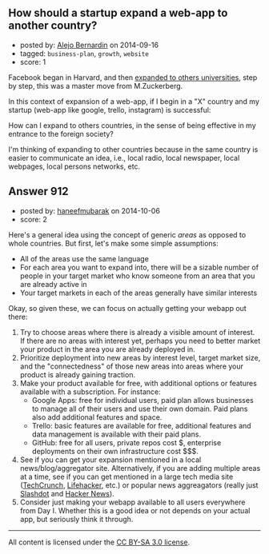 ## How should a startup expand a web-app to another country?

- posted by: [Alejo Bernardin](https://stackexchange.com/users/3085088/alejo-bernardin) on 2014-09-16
- tagged: `business-plan`, `growth`, `website`
- score: 1

<p>Facebook began in Harvard, and then <a href="http://www.thecrimson.com/article/2004/3/1/facebook-expands-beyond-harvard-harvard-students/" rel="nofollow">expanded to others universities</a>, step by step, this was a master move from M.Zuckerberg. </p>

<p>In this context of expansion of a web-app, if I begin in a "X" country and my startup (web-app like google, trello, instagram) is successful:</p>

<p>How can I expand to others countries, in the sense of being effective in my entrance to the foreign society?</p>

<p>I'm thinking of expanding to other countries because in the same country is easier to communicate an idea, i.e., local radio, local newspaper, local webpages, local persons networks, etc.</p>



## Answer 912

- posted by: [haneefmubarak](https://stackexchange.com/users/2619869/haneefmubarak) on 2014-10-06
- score: 2

<p>Here's a general idea using the concept of generic <em>areas</em> as opposed to whole countries. But first, let's make some simple assumptions:</p>

<ul>
<li>All of the areas use the same language</li>
<li>For each area you want to expand into, there will be a sizable number of people in your target market who know someone from an area that you are already active in</li>
<li>Your target markets in each of the areas generally have similar interests</li>
</ul>

<p>Okay, so given these, we can focus on actually getting your webapp out there:</p>

<ol>
<li>Try to choose areas where there is already a visible amount of interest. If there are no areas with interest yet, perhaps you need to better market your product in the area you are already deployed in.</li>
<li>Prioritize deployment into new areas by interest level, target market size, and the "connectedness" of those new areas into areas where your product is already gaining traction.</li>
<li>Make your product available for free, with additional options or features available with a subscription. For instance:
<ul>
<li>Google Apps: free for individual users, paid plan allows businesses to manage all of their users and use their own domain. Paid plans also add additional features and space.</li>
<li>Trello: basic features are available for free, additional features and data management is available with their paid plans.</li>
<li>GitHub: free for all users, private repos cost $, enterprise deployments on their own infrastructure cost $$$.</li>
</ul></li>
<li>See if you can get your expansion mentioned in a local news/blog/aggregator site. Alternatively, if you are adding multiple areas at a time, see if you can get mentioned in a large tech media site (<a href="http://techcrunch.com/" rel="nofollow">TechCrunch</a>, <a href="http://lifehacker.com/" rel="nofollow">Lifehacker</a>, etc.) or popular news aggreagators (really just <a href="http://slashdot.org/" rel="nofollow">Slashdot</a> and <a href="https://news.ycombinator.com/" rel="nofollow">Hacker News</a>).</li>
<li>Consider just making your webapp available to all users everywhere from Day I. Whether this is a good idea or not depends on your actual app, but seriously think it through.</li>
</ol>




---

All content is licensed under the [CC BY-SA 3.0 license](https://creativecommons.org/licenses/by-sa/3.0/).

